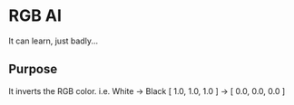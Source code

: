 # RGB AI
It can learn, just badly...

## Purpose
It inverts the RGB color.
i.e.
	White -> Black
	[ 1.0, 1.0, 1.0 ] -> [ 0.0, 0.0, 0.0 ]


